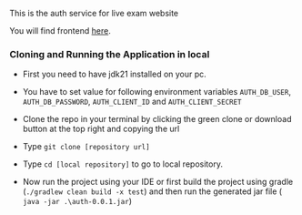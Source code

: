 This is the auth service for live exam website

You will find frontend [here](https://github.com/nusrat35/exam-study-frontend).


 ### Cloning and Running the Application in local ###

-   First you need to have jdk21 installed on your pc.
-   You have to set value for following environment variables `AUTH_DB_USER`, `AUTH_DB_PASSWORD`, `AUTH_CLIENT_ID` and `AUTH_CLIENT_SECRET`

-   Clone the repo in your terminal by clicking the green clone or download button at the top right and copying the url
-   Type `git clone [repository url]`
-   Type `cd [local repository]` to go to local repository.
-   Now run the project using your IDE or first build the project using gradle (`./gradlew clean build -x test`) and then run the generated jar file (` java -jar .\auth-0.0.1.jar`) 
